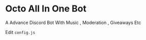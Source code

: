 # Octo All In One Bot
A Advance Discord Bot With Music , Moderation , Giveaways Etc

Edit ``config.js`` 


